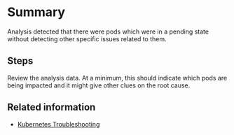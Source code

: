 # Summary
Analysis detected that there were pods which were in a pending state without detecting other specific issues related to them.

## Steps
Review the analysis data. At a minimum, this should indicate which pods are being impacted and it might give other clues on the root cause.

## Related information
* [Kubernetes Troubleshooting](https://kubernetes.io/docs/tasks/debug-application-cluster/troubleshooting/)
